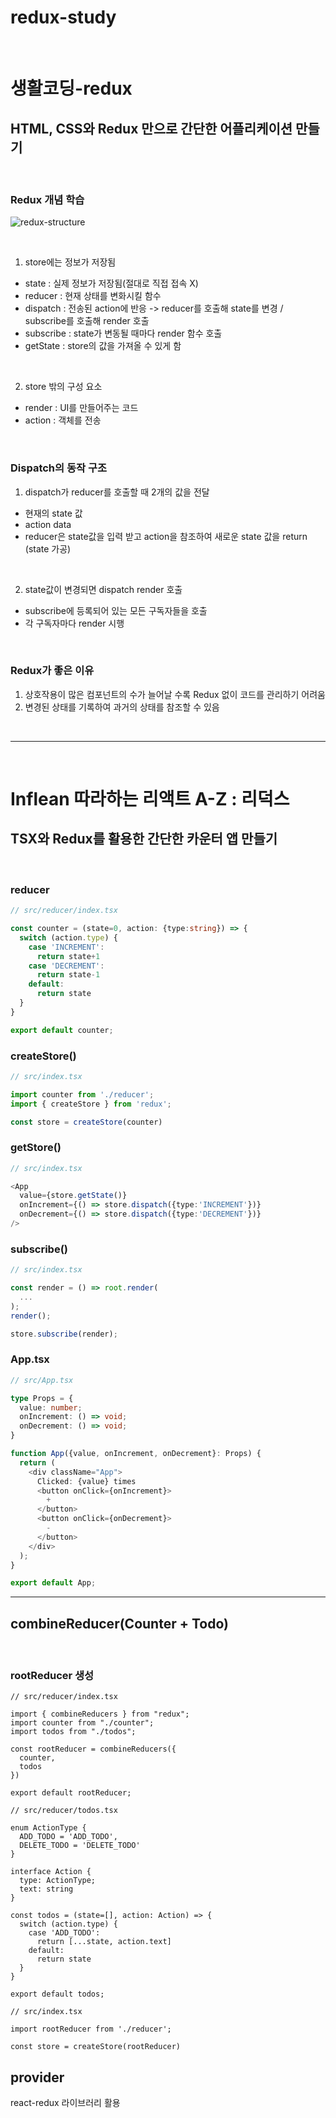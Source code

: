 # redux-study
<br>

# 생활코딩-redux

## HTML, CSS와 Redux 만으로 간단한 어플리케이션 만들기

<br>

### Redux 개념 학습

![redux-structure](./redux_structure.png)

<br>

1. store에는 정보가 저장됨

  * state : 실제 정보가 저장됨(절대로 직접 접속 X)
  * reducer : 현재 상태를 변화시킬 함수
  * dispatch : 전송된 action에 반응 -> reducer를 호출해 state를 변경 / subscribe를 호출해 render 호출
  * subscribe : state가 변동될 때마다 render 함수 호출
  * getState : store의 값을 가져올 수 있게 함

<br>

2. store 밖의 구성 요소
  * render : UI를 만들어주는 코드
  * action : 객체를 전송

<br>

### Dispatch의 동작 구조

1. dispatch가 reducer를 호출할 때 2개의 값을 전달
  
  * 현재의 state 값
  * action data
  * reducer은 state값을 입력 받고 action을 참조하여 새로운 state 값을 return (state 가공)

<br>

2. state값이 변경되면 dispatch render 호출
  * subscribe에 등록되어 있는 모든 구독자들을 호출
  * 각 구독자마다 render 시행

<br>

### Redux가 좋은 이유

1. 상호작용이 많은 컴포넌트의 수가 늘어날 수록 Redux 없이 코드를 관리하기 어려움
2. 변경된 상태를 기록하여 과거의 상태를 참조할 수 있음

<br>

---

<br>

# Inflean 따라하는 리액트 A-Z : 리덕스

## TSX와 Redux를 활용한 간단한 카운터 앱 만들기

<br>

### reducer

```typescript
// src/reducer/index.tsx

const counter = (state=0, action: {type:string}) => {
  switch (action.type) {
    case 'INCREMENT':
      return state+1
    case 'DECREMENT':
      return state-1
    default:
      return state
  }
}

export default counter;
```

### createStore()

```typescript
// src/index.tsx

import counter from './reducer';
import { createStore } from 'redux';

const store = createStore(counter)
```

### getStore()

```typescript
// src/index.tsx

<App
  value={store.getState()}
  onIncrement={() => store.dispatch({type:'INCREMENT'})}
  onDecrement={() => store.dispatch({type:'DECREMENT'})}
/>
```

### subscribe()

```typescript
// src/index.tsx

const render = () => root.render(
  ...
);
render();

store.subscribe(render);
```

### App.tsx

```typescript
// src/App.tsx

type Props = {
  value: number;
  onIncrement: () => void;
  onDecrement: () => void;
}

function App({value, onIncrement, onDecrement}: Props) {
  return (
    <div className="App">
      Clicked: {value} times
      <button onClick={onIncrement}>
        +
      </button>
      <button onClick={onDecrement}>
        -
      </button>
    </div>
  );
}

export default App;
```

---

## combineReducer(Counter + Todo)

<br>

### rootReducer 생성

```tsx
// src/reducer/index.tsx

import { combineReducers } from "redux";
import counter from "./counter";
import todos from "./todos";

const rootReducer = combineReducers({
  counter,
  todos
})

export default rootReducer;
```

```tsx
// src/reducer/todos.tsx

enum ActionType {
  ADD_TODO = 'ADD_TODO',
  DELETE_TODO = 'DELETE_TODO'
}

interface Action {
  type: ActionType;
  text: string
}

const todos = (state=[], action: Action) => {
  switch (action.type) {
    case 'ADD_TODO':
      return [...state, action.text]
    default:
      return state
  }
}

export default todos;
```

```tsx
// src/index.tsx

import rootReducer from './reducer';

const store = createStore(rootReducer)
```

## provider

react-redux 라이브러리 활용

